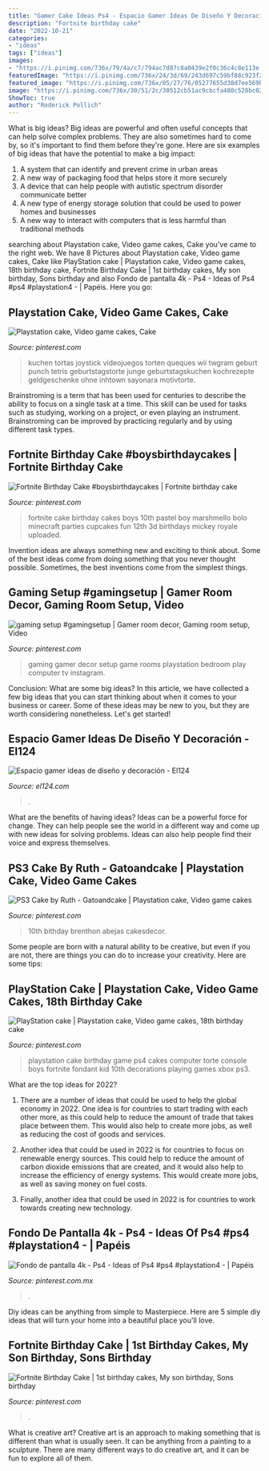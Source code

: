 ```yaml
---
title: "Gamer Cake Ideas Ps4 - Espacio Gamer Ideas De Diseño Y Decoración"
description: "Fortnite birthday cake"
date: "2022-10-21"
categories:
- "ideas"
tags: ["ideas"]
images:
- "https://i.pinimg.com/736x/79/4a/c7/794ac7d87c8a0439e2f0c36c4c8e113e.jpg"
featuredImage: "https://i.pinimg.com/736x/24/3d/69/243d697c59bf88c923f2085968e8a5fb.jpg"
featured_image: "https://i.pinimg.com/736x/05/27/76/05277655d38d7ee569ba259666970308.jpg"
image: "https://i.pinimg.com/736x/30/51/2c/30512cb51ac9cbcfa480c528bc0283b6.jpg"
ShowToc: true
author: "Roderick Pollich"
---
```



What is big ideas?
Big ideas are powerful and often useful concepts that can help solve complex problems. They are also sometimes hard to come by, so it's important to find them before they're gone. Here are six examples of big ideas that have the potential to make a big impact:
1. A system that can identify and prevent crime in urban areas 
2. A new way of packaging food that helps store it more securely 
3. A device that can help people with autistic spectrum disorder communicate better 
4. A new type of energy storage solution that could be used to power homes and businesses 
5. A new way to interact with computers that is less harmful than traditional methods 

	

		
searching about Playstation cake, Video game cakes, Cake you've came to the right web. We have 8 Pictures about Playstation cake, Video game cakes, Cake like PlayStation cake | Playstation cake, Video game cakes, 18th birthday cake, Fortnite Birthday Cake | 1st birthday cakes, My son birthday, Sons birthday and also Fondo de pantalla 4k - Ps4 - Ideas of Ps4 #ps4 #playstation4 - | Papéis. Here you go:
		
    
## Playstation Cake, Video Game Cakes, Cake

<img loading=lazy src="https://i.pinimg.com/736x/30/51/2c/30512cb51ac9cbcfa480c528bc0283b6.jpg" onerror="this.onerror=null;this.src='https://tse1.mm.bing.net/th?id=OIP.6JiljVBSlmTna76W5IQm4wHaJ3&amp;pid=15.1';" alt="Playstation cake, Video game cakes, Cake">

_Source: pinterest.com_

>kuchen tortas joystick videojuegos torten queques wii twgram geburt punch tetris geburtstagstorte junge geburtstagskuchen kochrezepte geldgeschenke ohne inhtown sayonara motivtorte. 

	

Brainstroming is a term that has been used for centuries to describe the ability to focus on a single task at a time. This skill can be used for tasks such as studying, working on a project, or even playing an instrument. Brainstroming can be improved by practicing regularly and by using different task types.

    
## Fortnite Birthday Cake #boysbirthdaycakes | Fortnite Birthday Cake

<img loading=lazy src="https://i.pinimg.com/736x/3d/ca/77/3dca77e3073e258cc73cebaf82c4950e.jpg" onerror="this.onerror=null;this.src='https://tse1.mm.bing.net/th?id=OIP.M_GNfpCnVWI0iEXVIQn-cQHaJ3&amp;pid=15.1';" alt="Fortnite Birthday Cake #boysbirthdaycakes | Fortnite birthday cake">

_Source: pinterest.com_

>fortnite cake birthday cakes boys 10th pastel boy marshmello bolo minecraft parties cupcakes fun 12th 3d birthdays mickey royale uploaded. 

	

Invention ideas are always something new and exciting to think about. Some of the best ideas come from doing something that you never thought possible. Sometimes, the best inventions come from the simplest things.

    
## Gaming Setup #gamingsetup | Gamer Room Decor, Gaming Room Setup, Video

<img loading=lazy src="https://i.pinimg.com/736x/24/3d/69/243d697c59bf88c923f2085968e8a5fb.jpg" onerror="this.onerror=null;this.src='https://tse4.mm.bing.net/th?id=OIP.enCVUbVA3gVLEeOFhkMhZAHaJQ&amp;pid=15.1';" alt="gaming setup #gamingsetup | Gamer room decor, Gaming room setup, Video">

_Source: pinterest.com_

>gaming gamer decor setup game rooms playstation bedroom play computer tv instagram. 

	

Conclusion: What are some big ideas?
In this article, we have collected a few big ideas that you can start thinking about when it comes to your business or career. Some of these ideas may be new to you, but they are worth considering nonetheless. Let's get started!

    
## Espacio Gamer Ideas De Diseño Y Decoración - El124

<img loading=lazy src="https://el124.com/wp-content/uploads/2021/06/oficina-gamer-6.jpg" onerror="this.onerror=null;this.src='https://tse4.mm.bing.net/th?id=OIP.Rp9uvDP1o0PnesejsqzNQAHaFh&amp;pid=15.1';" alt="Espacio gamer ideas de diseño y decoración - El124">

_Source: el124.com_

>. 

	

What are the benefits of having ideas?
Ideas can be a powerful force for change. They can help people see the world in a different way and come up with new ideas for solving problems. Ideas can also help people find their voice and express themselves.

    
## PS3 Cake By Ruth - Gatoandcake | Playstation Cake, Video Game Cakes

<img loading=lazy src="https://i.pinimg.com/736x/88/24/3f/88243f370a4bcd9e2d84223e1a17687c.jpg" onerror="this.onerror=null;this.src='https://tse3.mm.bing.net/th?id=OIP.-KeuLW0D_92usYA8vJfjzwHaJ1&amp;pid=15.1';" alt="PS3 Cake by Ruth - Gatoandcake | Playstation cake, Video game cakes">

_Source: pinterest.com_

>10th bithday brenthon abejas cakesdecor. 

	

Some people are born with a natural ability to be creative, but even if you are not, there are things you can do to increase your creativity. Here are some tips:

    
## PlayStation Cake | Playstation Cake, Video Game Cakes, 18th Birthday Cake

<img loading=lazy src="https://i.pinimg.com/originals/5b/3b/14/5b3b14787036be7488c1b3c4c52d3298.jpg" onerror="this.onerror=null;this.src='https://tse4.mm.bing.net/th?id=OIP.10QwMSKAv8_OJJ5mBlmx2AHaJ4&amp;pid=15.1';" alt="PlayStation cake | Playstation cake, Video game cakes, 18th birthday cake">

_Source: pinterest.com_

>playstation cake birthday game ps4 cakes computer torte console boys fortnite fondant kid 10th decorations playing games xbox ps3. 

	

What are the top ideas for 2022?
1. There are a number of ideas that could be used to help the global economy in 2022. One idea is for countries to start trading with each other more, as this could help to reduce the amount of trade that takes place between them. This would also help to create more jobs, as well as reducing the cost of goods and services.
2. Another idea that could be used in 2022 is for countries to focus on renewable energy sources. This could help to reduce the amount of carbon dioxide emissions that are created, and it would also help to increase the efficiency of energy systems. This would create more jobs, as well as saving money on fuel costs.

3. Finally, another idea that could be used in 2022 is for countries to work towards creating new technology.

    
## Fondo De Pantalla 4k - Ps4 - Ideas Of Ps4 #ps4 #playstation4 - | Papéis

<img loading=lazy src="https://i.pinimg.com/736x/79/4a/c7/794ac7d87c8a0439e2f0c36c4c8e113e.jpg" onerror="this.onerror=null;this.src='https://tse4.mm.bing.net/th?id=OIP.iJE208klJPRC7vmxQa21LAHaNK&amp;pid=15.1';" alt="Fondo de pantalla 4k - Ps4 - Ideas of Ps4 #ps4 #playstation4 - | Papéis">

_Source: pinterest.com.mx_

>. 

	

Diy ideas can be anything from simple to Masterpiece. Here are 5 simple diy ideas that will turn your home into a beautiful place you'll love.

    
## Fortnite Birthday Cake | 1st Birthday Cakes, My Son Birthday, Sons Birthday

<img loading=lazy src="https://i.pinimg.com/736x/05/27/76/05277655d38d7ee569ba259666970308.jpg" onerror="this.onerror=null;this.src='https://tse2.mm.bing.net/th?id=OIP.vTWsl3ZTSGXlHQlDLuVa8QHaJG&amp;pid=15.1';" alt="Fortnite Birthday Cake | 1st birthday cakes, My son birthday, Sons birthday">

_Source: pinterest.com_

>. 

	

What is creative art?
Creative art is an approach to making something that is different than what is usually seen. It can be anything from a painting to a sculpture. There are many different ways to do creative art, and it can be fun to explore all of them.

